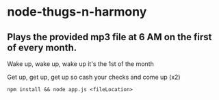 # node-thugs-n-harmony
## Plays the provided mp3 file at 6 AM on the first of every month.
Wake up, wake up, wake up it's the 1st of the month

Get up, get up, get up so cash your checks and come up (x2)

```
npm install && node app.js <fileLocation>
```
